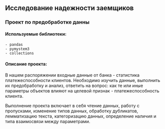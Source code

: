 ## Исследование надежности заемщиков
### Проект по предобработке данны

#### Используемые библиотеки:
    - pandas
    - pymystem3
    - collections

#### Описание проекта:
В нашем распоряжении входные данные от банка - статистика платежеспособности клиентов. Необходимо изучить данные, выполнить их предобработку и анализ, ответить на вопрос: как те или иные параметры объектов влияют на целевой признак - платежеспособность клиента.

Выполнение проекта включает в себя чтение данных, работу с пропусками, изменение типов данных, обработку дубликатов, лемматизацию текста, категоризацию данных, определение наличия и типа взаимосвязи между параметрами.
